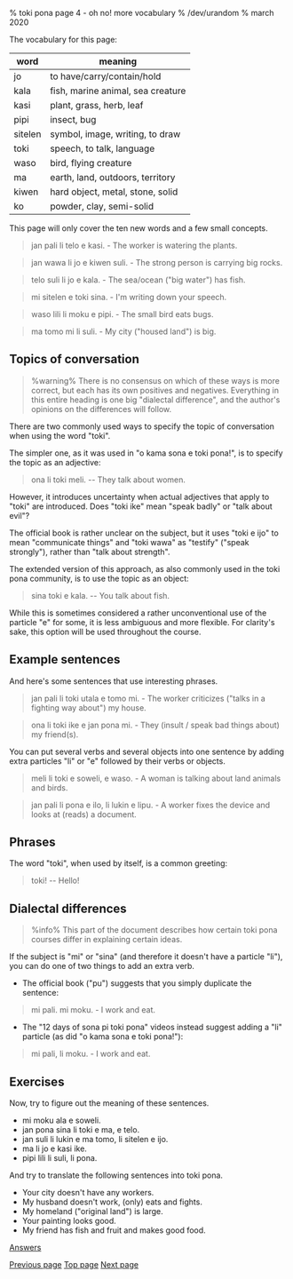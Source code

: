 % toki pona page 4 - oh no! more vocabulary
% /dev/urandom
% march 2020

The vocabulary for this page:

| word    | meaning                          |
|---------|----------------------------------|
| jo      | to have/carry/contain/hold       |
| kala    | fish, marine animal, sea creature|
| kasi    | plant, grass, herb, leaf         |
| pipi    | insect, bug                      |
| sitelen | symbol, image, writing, to draw  |
| toki    | speech, to talk, language        |
| waso    | bird, flying creature            |
| ma      | earth, land, outdoors, territory |
| kiwen   | hard object, metal, stone, solid |
| ko      | powder, clay, semi-solid         |

This page will only cover the ten new words and a few small concepts. 

> jan pali li telo e kasi. - The worker is watering the plants.

> jan wawa li jo e kiwen suli. - The strong person is carrying big rocks.

> telo suli li jo e kala. - The sea/ocean ("big water") has fish.

> mi sitelen e toki sina. - I'm writing down your speech.

> waso lili li moku e pipi. - The small bird eats bugs.

> ma tomo mi li suli. - My city ("housed land") is big.

## Topics of conversation

> %warning%
> There is no consensus on which of these ways is more correct, but
> each has its own positives and negatives. Everything in this entire heading is
> one big "dialectal difference", and the author's opinions on the differences
> will follow.

There are two commonly used ways to specify the topic of conversation when using
the word "toki".

The simpler one, as it was used in "o kama sona e toki pona!", is to specify
the topic as an adjective:

> ona li toki meli. -- They talk about women.

However, it introduces uncertainty when actual adjectives that apply to "toki"
are introduced. Does "toki ike" mean "speak badly" or "talk about evil"?

The official book is rather unclear on the subject, but it uses "toki e ijo" to
mean "communicate things" and "toki wawa" as "testify" ("speak strongly"),
rather than "talk about strength".

The extended version of this approach, as also commonly used in the toki pona
community, is to use the topic as an object:

> sina toki e kala. -- You talk about fish.

While this is sometimes considered a rather unconventional use of the particle
"e" for some, it is less ambiguous and more flexible. For clarity's sake, this
option will be used throughout the course.

## Example sentences

And here's some sentences that use interesting phrases.

> jan pali li toki utala e tomo mi. - The worker criticizes ("talks in a
> fighting way about") my house.

> ona li toki ike e jan pona mi. - They (insult / speak bad things about) my
> friend(s).

You can put several verbs and several objects into one sentence by adding extra
particles "li" or "e" followed by their verbs or objects.

> meli li toki e soweli, e waso. - A woman is talking about land animals and
> birds.

> jan pali li pona e ilo, li lukin e lipu. - A worker fixes the device and looks
> at (reads) a document.

## Phrases

The word "toki", when used by itself, is a common greeting:

> toki! -- Hello!

## Dialectal differences

> %info%
> This part of the document describes how certain toki pona courses differ in
> explaining certain ideas.

If the subject is "mi" or "sina" (and therefore it doesn't have a particle
"li"), you can do one of two things to add an extra verb.

* The official book ("pu") suggests that you simply duplicate the sentence:

> mi pali. mi moku. - I work and eat.

* The "12 days of sona pi toki pona" videos instead suggest adding a "li"
  particle (as did "o kama sona e toki pona!"):

> mi pali, li moku. - I work and eat.

## Exercises

Now, try to figure out the meaning of these sentences.

* mi moku ala e soweli.
* jan pona sina li toki e ma, e telo.
* jan suli li lukin e ma tomo, li sitelen e ijo.
* ma li jo e kasi ike.
* pipi lili li suli, li pona.

And try to translate the following sentences into toki pona.

* Your city doesn't have any workers.
* My husband doesn't work, (only) eats and fights.
* My homeland ("original land") is large.
* Your painting looks good.
* My friend has fish and fruit and makes good food.

[Answers](answers.html#p4)

[Previous page](3.html) [Top page](index.html) [Next page](5.html)
